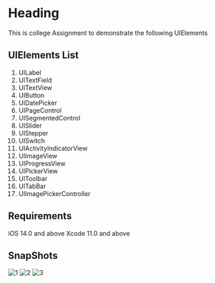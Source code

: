 # Heading
This is college Assignment to demonstrate the following UIElements

## UIElements List
<ol>
    <li>UILabel</li>
<li>UITextField</li>
<li>UITextView</li>
<li>UIButton</li>
<li>UIDatePicker</li>
<li>UIPageControl</li>
<li>UISegmentedControl</li>
<li>UISlider</li>
<li>UIStepper</li>
<li>UISwitch</li>
<li>UIActivityIndicatorView</li>
<li>UIImageView</li>
<li>UIProgressView</li>
<li>UIPickerView</li>
<li>UIToolbar</li>
<li>UITabBar</li>
<li>UIImagePickerController</li>
</ol>

## Requirements
iOS 14.0 and above
Xcode 11.0 and above

## SnapShots

![1](https://user-images.githubusercontent.com/65596375/123109163-a11a5480-d458-11eb-8ee4-109a8f3fb1dc.png)
    ![2](https://user-images.githubusercontent.com/65596375/123108853-66b0b780-d458-11eb-9e49-37d61ea98f3e.png)
  ![3](https://user-images.githubusercontent.com/65596375/123108859-687a7b00-d458-11eb-8819-6ab2f3b6877e.png)
